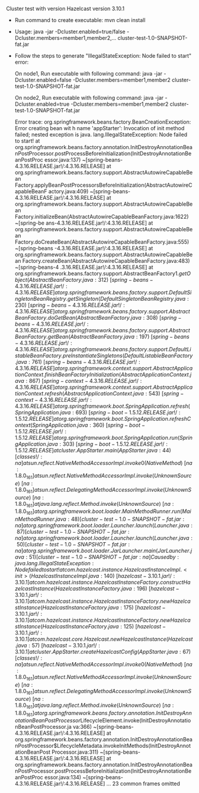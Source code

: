 Cluster test with version Hazelcast version 3.10.1

- Run command to create executable: 
  mvn clean install 
  
- Usage: 
  java -jar -Dcluster.enabled=true/false -Dcluster.members=member1,member2,... cluster-test-1.0-SNAPSHOT-fat.jar


- Follow the steps to generate "IllegalStateException: Node failed to start" error: 
 
  On node1, 
  Run executable with following command:
  java -jar -Dcluster.enabled=false -Dcluster.members=member1,member2 cluster-test-1.0-SNAPSHOT-fat.jar
 
  On node2, 
  Run executable with following command:
  java -jar -Dcluster.enabled=true -Dcluster.members=member1,member2 cluster-test-1.0-SNAPSHOT-fat.jar
  
  
  Error trace: 
  org.springframework.beans.factory.BeanCreationException: Error creating bean wit
  h name 'appStarter': Invocation of init method failed; nested exception is java.
  lang.IllegalStateException: Node failed to start!
          at org.springframework.beans.factory.annotation.InitDestroyAnnotationBea
  nPostProcessor.postProcessBeforeInitialization(InitDestroyAnnotationBeanPostProc
  essor.java:137) ~[spring-beans-4.3.16.RELEASE.jar!/:4.3.16.RELEASE]
          at org.springframework.beans.factory.support.AbstractAutowireCapableBean
  Factory.applyBeanPostProcessorsBeforeInitialization(AbstractAutowireCapableBeanF
  actory.java:409) ~[spring-beans-4.3.16.RELEASE.jar!/:4.3.16.RELEASE]
          at org.springframework.beans.factory.support.AbstractAutowireCapableBean
  Factory.initializeBean(AbstractAutowireCapableBeanFactory.java:1622) ~[spring-be
  ans-4.3.16.RELEASE.jar!/:4.3.16.RELEASE]
          at org.springframework.beans.factory.support.AbstractAutowireCapableBean
  Factory.doCreateBean(AbstractAutowireCapableBeanFactory.java:555) ~[spring-beans
  -4.3.16.RELEASE.jar!/:4.3.16.RELEASE]
          at org.springframework.beans.factory.support.AbstractAutowireCapableBean
  Factory.createBean(AbstractAutowireCapableBeanFactory.java:483) ~[spring-beans-4
  .3.16.RELEASE.jar!/:4.3.16.RELEASE]
          at org.springframework.beans.factory.support.AbstractBeanFactory$1.getOb
  ject(AbstractBeanFactory.java:312) ~[spring-beans-4.3.16.RELEASE.jar!/:4.3.16.RE
  LEASE]
          at org.springframework.beans.factory.support.DefaultSingletonBeanRegistr
  y.getSingleton(DefaultSingletonBeanRegistry.java:230) ~[spring-beans-4.3.16.RELE
  ASE.jar!/:4.3.16.RELEASE]
          at org.springframework.beans.factory.support.AbstractBeanFactory.doGetBe
  an(AbstractBeanFactory.java:308) ~[spring-beans-4.3.16.RELEASE.jar!/:4.3.16.RELE
  ASE]
          at org.springframework.beans.factory.support.AbstractBeanFactory.getBean
  (AbstractBeanFactory.java:197) ~[spring-beans-4.3.16.RELEASE.jar!/:4.3.16.RELEAS
  E]
          at org.springframework.beans.factory.support.DefaultListableBeanFactory.
  preInstantiateSingletons(DefaultListableBeanFactory.java:761) ~[spring-beans-4.3
  .16.RELEASE.jar!/:4.3.16.RELEASE]
          at org.springframework.context.support.AbstractApplicationContext.finish
  BeanFactoryInitialization(AbstractApplicationContext.java:867) ~[spring-context-
  4.3.16.RELEASE.jar!/:4.3.16.RELEASE]
          at org.springframework.context.support.AbstractApplicationContext.refres
  h(AbstractApplicationContext.java:543) ~[spring-context-4.3.16.RELEASE.jar!/:4.3
  .16.RELEASE]
          at org.springframework.boot.SpringApplication.refresh(SpringApplication.
  java:693) ~[spring-boot-1.5.12.RELEASE.jar!/:1.5.12.RELEASE]
          at org.springframework.boot.SpringApplication.refreshContext(SpringAppli
  cation.java:360) ~[spring-boot-1.5.12.RELEASE.jar!/:1.5.12.RELEASE]
          at org.springframework.boot.SpringApplication.run(SpringApplication.java
  :303) ~[spring-boot-1.5.12.RELEASE.jar!/:1.5.12.RELEASE]
          at cluster.AppStarter.main(AppStarter.java:44) [classes!/:na]
          at sun.reflect.NativeMethodAccessorImpl.invoke0(Native Method) ~[na:1.8.
  0_161]
          at sun.reflect.NativeMethodAccessorImpl.invoke(Unknown Source) ~[na:1.8.
  0_161]
          at sun.reflect.DelegatingMethodAccessorImpl.invoke(Unknown Source) ~[na:
  1.8.0_161]
          at java.lang.reflect.Method.invoke(Unknown Source) ~[na:1.8.0_161]
          at org.springframework.boot.loader.MainMethodRunner.run(MainMethodRunner
  .java:48) [cluster-test-1.0-SNAPSHOT-fat.jar:na]
          at org.springframework.boot.loader.Launcher.launch(Launcher.java:87) [cl
  uster-test-1.0-SNAPSHOT-fat.jar:na]
          at org.springframework.boot.loader.Launcher.launch(Launcher.java:50) [cl
  uster-test-1.0-SNAPSHOT-fat.jar:na]
          at org.springframework.boot.loader.JarLauncher.main(JarLauncher.java:51)
   [cluster-test-1.0-SNAPSHOT-fat.jar:na]
  Caused by: java.lang.IllegalStateException: Node failed to start!
          at com.hazelcast.instance.HazelcastInstanceImpl.<init>(HazelcastInstance
  Impl.java:140) ~[hazelcast-3.10.1.jar!/:3.10.1]
          at com.hazelcast.instance.HazelcastInstanceFactory.constructHazelcastIns
  tance(HazelcastInstanceFactory.java:196) ~[hazelcast-3.10.1.jar!/:3.10.1]
          at com.hazelcast.instance.HazelcastInstanceFactory.newHazelcastInstance(
  HazelcastInstanceFactory.java:175) ~[hazelcast-3.10.1.jar!/:3.10.1]
          at com.hazelcast.instance.HazelcastInstanceFactory.newHazelcastInstance(
  HazelcastInstanceFactory.java:125) ~[hazelcast-3.10.1.jar!/:3.10.1]
          at com.hazelcast.core.Hazelcast.newHazelcastInstance(Hazelcast.java:57)
  ~[hazelcast-3.10.1.jar!/:3.10.1]
          at cluster.AppStarter.createHazelcastConfig(AppStarter.java:67) [classes
  !/:na]
          at sun.reflect.NativeMethodAccessorImpl.invoke0(Native Method) ~[na:1.8.
  0_161]
          at sun.reflect.NativeMethodAccessorImpl.invoke(Unknown Source) ~[na:1.8.
  0_161]
          at sun.reflect.DelegatingMethodAccessorImpl.invoke(Unknown Source) ~[na:
  1.8.0_161]
          at java.lang.reflect.Method.invoke(Unknown Source) ~[na:1.8.0_161]
          at org.springframework.beans.factory.annotation.InitDestroyAnnotationBea
  nPostProcessor$LifecycleElement.invoke(InitDestroyAnnotationBeanPostProcessor.ja
  va:366) ~[spring-beans-4.3.16.RELEASE.jar!/:4.3.16.RELEASE]
          at org.springframework.beans.factory.annotation.InitDestroyAnnotationBea
  nPostProcessor$LifecycleMetadata.invokeInitMethods(InitDestroyAnnotationBeanPost
  Processor.java:311) ~[spring-beans-4.3.16.RELEASE.jar!/:4.3.16.RELEASE]
          at org.springframework.beans.factory.annotation.InitDestroyAnnotationBea
  nPostProcessor.postProcessBeforeInitialization(InitDestroyAnnotationBeanPostProc
  essor.java:134) ~[spring-beans-4.3.16.RELEASE.jar!/:4.3.16.RELEASE]
          ... 23 common frames omitted
